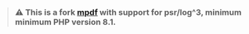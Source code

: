 > ### ⚠ This is a fork [mpdf](https://github.com/mpdf/mpdf) with support for psr/log^3, minimum minimum PHP version 8.1.
